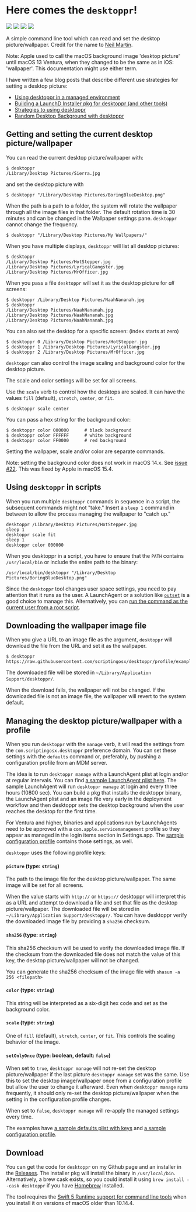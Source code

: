 # Here comes the `desktoppr`!

![](https://img.shields.io/github/v/release/scriptingosx/desktoppr)&nbsp;![](https://img.shields.io/github/downloads/scriptingosx/desktoppr/latest/total)&nbsp;![](https://img.shields.io/badge/macOS-10.13%2B-success)&nbsp;![](https://img.shields.io/github/license/scriptingosx/desktoppr)

A simple command line tool which can read and set the desktop picture/wallpaper. Credit for the name to [Neil Martin](https://macadmins.slack.com/archives/C19MR7EM9/p1536586211000100).

Note: Apple used to call the macOS background image 'desktop picture' until macOS 13 Ventura, when they changed to be the same as in iOS: 'wallpaper'. This documentation might use either term.

I have written a few blog posts that describe different use strategies for setting a desktop picture:

- [Using desktoppr in a managed environment](https://scriptingosx.com/2024/01/using-desktoppr-in-a-managed-environment/)
- [Building a LaunchD Installer pkg for desktoppr (and other tools)](https://scriptingosx.com/2024/07/building-a-launchd-installer-pkg-for-desktoppr-and-other-tools/)
- [Strategies to using desktoppr](https://scriptingosx.com/2020/03/strategies-to-using-desktoppr/)
- [Random Desktop Background with desktoppr](https://scriptingosx.com/2020/04/random-desktop-background-color-with-desktoppr/)

## Getting and setting the current desktop picture/wallpaper

You can read the current desktop picture/wallpaper with:

```
$ desktoppr
/Library/Desktop Pictures/Sierra.jpg
```

and set the desktop picture with

```
$ desktoppr "/Library/Desktop Pictures/BoringBlueDesktop.png"
```

When the path is a path to a folder, the system will rotate the wallpaper through all the image files in that folder. The default rotation time is 30 minutes and can be changed in the Wallpaper settings pane. `desktoppr` cannot change the frequency.

```
$ desktoppr "/Library/Desktop Pictures/My Wallpapers/"
```

When you have multiple displays, `desktoppr` will list all desktop pictures:

```
$ desktoppr
/Library/Desktop Pictures/HotStepper.jpg
/Library/Desktop Pictures/LyricalGangster.jpg
/Library/Desktop Pictures/MrOfficer.jpg
```

When you pass a file `desktoppr` will set it as the desktop picture for _all_ screens:

```
$ desktoppr /Library/Desktop Pictures/NaahNananah.jpg
$ desktoppr
/Library/Desktop Pictures/NaahNananah.jpg
/Library/Desktop Pictures/NaahNananah.jpg
/Library/Desktop Pictures/NaahNananah.jpg
```

You can also set the desktop for a specific screen: (index starts at zero)

```
$ desktoppr 0 /Library/Desktop Pictures/HotStepper.jpg
$ desktoppr 1 /Library/Desktop Pictures/LyricalGangster.jpg
$ desktoppr 2 /Library/Desktop Pictures/MrOfficer.jpg
```

`desktoppr` can also control the image scaling and background color for the desktop picture.

The scale and color settings will be set for all screens.

Use the `scale` verb to control how the desktops are scaled. It can have the values `fill` (default), `stretch`, `center`, or `fit`.

```
$ desktoppr scale center
```

You can pass a hex string for the background color:

```
$ desktoppr color 000000      # black background
$ desktoppr color FFFFFF      # white background
$ desktoppr color FF0000      # red background
```

Setting the wallpaper, scale and/or color are separate commands.

Note: setting the background color does not work in macOS 14.x. See [issue #22](https://github.com/scriptingosx/desktoppr/issues/22). This was fixed by Apple in macOS 15.4.

## Using `desktoppr` in scripts

When you run multiple `desktoppr` commands in sequence in a script, the subsequent commands might not "take." Insert a `sleep 1` command in between to allow the process managing the wallpaper to "catch up."

```
desktoppr /Library/Desktop Pictures/HotStepper.jpg
sleep 1
desktoppr scale fit
sleep 1
desktoppr color 000000
```

When you desktoppr in a script, you have to ensure that the `PATH` contains `/usr/local/bin` or include the entire path to the binary:

```
/usr/local/bin/desktoppr "/Library/Desktop Pictures/BoringBlueDesktop.png"
```

Since the `desktoppr` tool changes user space settings, you need to pay attention that it runs as the user. A LaunchAgent or a solution like [`outset`](https://github.com/macadmins/outset) is a good choice to manage this. Alternatively, you can [run the command as the current user from a root script](https://scriptingosx.com/2020/08/running-a-command-as-another-user/).

## Downloading the wallpaper image file

When you give a URL to an image file as the argument, `desktoppr` will download the file from the URL and set it as the wallpaper.

```
$ desktoppr https://raw.githubusercontent.com/scriptingosx/desktoppr/profile/examples/BoringBlueDesktop.png
```

The downloaded file will be stored in `~/Library/Application Support/desktoppr/`.

When the download fails, the wallpaper will not be changed. If the downloaded file is not an image file, the wallpaper will revert to the system default.

## Managing the desktop picture/wallpaper with a profile

When you run `desktoppr` with the `manage` verb, it will read the settings from the `com.scriptingosx.desktoppr` preference domain. You can set these settings with the `defaults` command or, preferably, by pushing a configuration profile from an MDM server. 

The idea is to run `desktoppr manage` with a LaunchAgent plist at login and/or at regular intervals. You can find [a sample LaunchAgent plist here](examples/com.scriptingosx.desktopprmanage.plist). The sample LaunchAgent will run `desktoppr manage` at login and every three hours (10800 sec). You can build a pkg that installs the desktoppr binary, the LaunchAgent plist and an image file very early in the deployment workflow and then desktoppr sets the desktop background when the user reaches the desktop for the first time.

For Ventura and higher, binaries and applications run by LaunchAgents need to be approved with a `com.apple.servicemanagement` profile so they appear as managed in the login items section in Settings.app. The [sample configuration profile](examples/desktoppr-profile.mobileconfig) contains those settings, as well.


`desktoppr` uses the following profile keys:

#### `picture` (type: `string`)

The path to the image file for the desktop picture/wallpaper. The same image will be set for all screens.

When the value starts with `http://` or `https://` desktoppr will interpret this as a URL and attempt to download a file and set that file as the desktop picture/wallpaper. The downloaded file will be stored in `~/Library/Application Support/desktoppr/`. You can have desktoppr verify the downloaded image file by providing  a `sha256` checksum.

#### `sha256` (type: `string`)

This sha256 checksum will be used to verify the downloaded image file. If the checksum from the downloaded file does not match the value of this key, the desktop picture/wallpaper will not be changed.

You can generate the sha256 checksum of the image file with `shasum -a 256 <filepath>`

#### `color` (type: `string`)

This string will be interpreted as a six-digit hex code and set as the background color.

#### `scale` (type: `string`)

One of `fill` (default), `stretch`, `center`, or `fit`. This controls the scaling behavior of the image.

#### `setOnlyOnce` (type: boolean, default: `false`)

When set to `true`, `desktoppr manage` will not re-set the desktop picture/wallpaper if the last picture `desktoppr manage` set was the same. Use this to set the desktop image/wallpaper once from a configuration profile but allow the user to change it afterward. Even when `desktoppr manage` runs frequently, it should only re-set the desktop picture/wallpaper when the setting in the configuration profile changes.

When set to `false`, `desktoppr manage` will re-apply the managed settings every time.

The examples have [a sample defaults plist with keys](examples/defaults.plist) and [a sample configuration profile](examples/desktoppr-profile.mobileconfig).

## Download

You can get the code for `desktoppr` on my Github page and an installer in the [Releases](https://github.com/scriptingosx/desktoppr/releases). The installer pkg will install the binary in `/usr/local/bin`. Alternatively, a brew cask exists, so you could install it using `brew install --cask desktoppr` if you have [Homebrew](https://brew.sh) installed.

The tool requires the [Swift 5 Runtime support for command line tools](https://support.apple.com/kb/DL1998) when you install it on versions of macOS older than 10.14.4.

